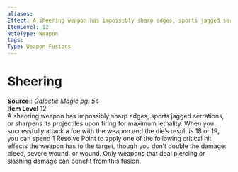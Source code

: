 ```yaml
---
aliases: 
Effect: A sheering weapon has impossibly sharp edges, sports jagged serrations, or sharpens its projectiles upon firing for maximum lethality. When you successfully attack a foe with the weapon and the die’s result is 18 or 19, you can spend 1 Resolve Point to apply one of the following critical hit effects the weapon has to the target, though you don’t double the damage_ bleed, severe wound, or wound. Only weapons that deal piercing or slashing damage can benefit from this fusion.
ItemLevel: 12
NoteType: Weapon
tags: 
Type: Weapon Fusions
---
```


# Sheering

**Source**:: _Galactic Magic pg. 54_  
**Item Level** 12  
A sheering weapon has impossibly sharp edges, sports jagged serrations, or sharpens its projectiles upon firing for maximum lethality. When you successfully attack a foe with the weapon and the die’s result is 18 or 19, you can spend 1 Resolve Point to apply one of the following critical hit effects the weapon has to the target, though you don’t double the damage: bleed, severe wound, or wound. Only weapons that deal piercing or slashing damage can benefit from this fusion.
